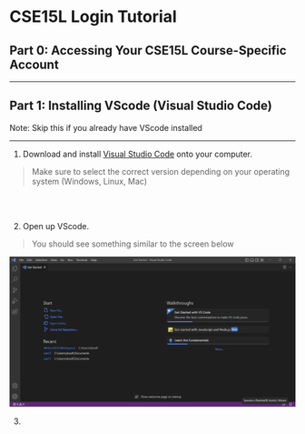 # CSE15L Login Tutorial

## Part 0: Accessing Your CSE15L Course-Specific Account

---------------------------------------------------------



## Part 1: Installing VScode (Visual Studio Code)
Note: Skip this if you already have VScode installed

---------------------------------------------------------

1. Download and install [Visual Studio Code](https://code.visualstudio.com/Download) onto your computer.
> Make sure to select the correct version depending on your operating system (Windows, Linux, Mac)

<br/>
<br/>

2. Open up VScode.
> You should see something similar to the screen below
> 
![VScode Start-Up Screen](vscode-start.png)

3.   

